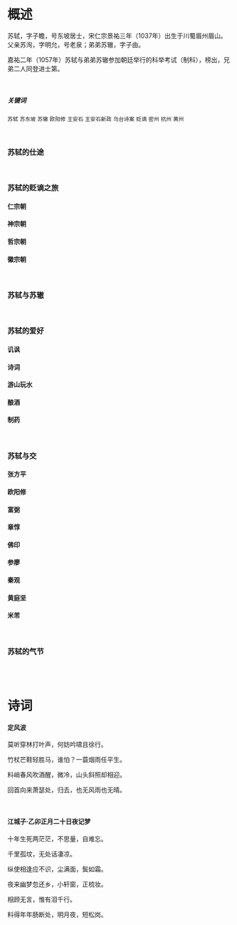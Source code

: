 <h1>概述</h1>
<p>
苏轼，字子瞻，号东坡居士，宋仁宗景祐三年（1037年）出生于川蜀眉州眉山。父亲苏洵，字明允，号老泉；弟弟苏辙，字子由。
</p>
<p>嘉祐二年（1057年）苏轼与弟弟苏辙参加朝廷举行的科举考试（制科），榜出，兄弟二人同登进士第。</p>
<p></p>

<br/>
<h5>关键词</h5>

`苏轼` `苏东坡` `苏辙` `欧阳修` `王安石` `王安石新政` `乌台诗案` `贬谪` `密州` `杭州` `黄州`

<br/>
<h3>苏轼的仕途</h3>

<br/>
<h3>苏轼的贬谪之旅</h3>
<h4>仁宗朝</h4>
<h4>神宗朝</h4>
<h4>哲宗朝</h4>
<h4>徽宗朝</h4>

<br/>
<h3>苏轼与苏辙</h3>

<br/>
<h3>苏轼的爱好</h3>
<h4>讥讽</h4>
<h4>诗词</h4>
<h4>游山玩水</h4>
<h4>酿酒</h4>
<h4>制药</h4>

<br/>
<h3>苏轼与交</h3>
<h4>张方平</h4>
<h4>欧阳修</h4>
<h4>富弼</h4>
<h4>章惇</h4>
<h4>佛印</h4>
<h4>参廖</h4>
<h4>秦观</h4>
<h4>黄庭坚</h4>
<h4>米芾</h4>

<br/>
<h3>苏轼的气节</h3>

<br/>
<br/>
<h1>诗词</h1>
<h4>定风波</h4>
<p>莫听穿林打叶声，何妨吟啸且徐行。</p>
<p>竹杖芒鞋轻胜马，谁怕？一蓑烟雨任平生。</p>
<p>料峭春风吹酒醒，微冷，山头斜照却相迎。</p>
<p>回首向来萧瑟处，归去，也无风雨也无晴。</p>

<br/>
<h4>江城子·乙卯正月二十日夜记梦</h4>
<p>十年生死两茫茫，不思量，自难忘。</p>
<p>千里孤坟，无处话凄凉。</p>
<p>纵使相逢应不识，尘满面，鬓如霜。</p>
<p>夜来幽梦忽还乡，小轩窗，正梳妆。</p>
<p>相顾无言，惟有泪千行。</p>
<p>料得年年肠断处，明月夜，短松岗。</p>
